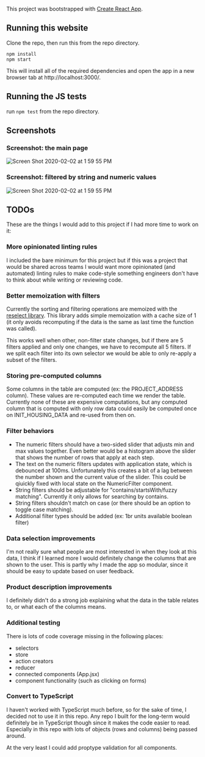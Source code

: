 This project was bootstrapped with [Create React App](https://github.com/facebook/create-react-app).

## Running this website

Clone the repo, then run this from the repo directory.
```
npm install
npm start
```

This will install all of the required dependencies and open the app in a new browser tab at http://localhost:3000/.

## Running the JS tests

run `npm test` from the repo directory.

## Screenshots

### Screenshot: the main page

![Screen Shot 2020-02-02 at 1 59 55 PM](https://user-images.githubusercontent.com/3174893/73616137-7231e300-45c4-11ea-9ff6-c3d5cbad31c4.png)

### Screenshot: filtered by string and numeric values
![Screen Shot 2020-02-02 at 1 59 55 PM](https://user-images.githubusercontent.com/3174893/73616151-aa392600-45c4-11ea-8290-7d2a8a2b5e5d.png)

## TODOs
These are the things I would add to this project if I had more time to work on it:

### More opinionated linting rules
I included the bare minimum for this project but if this was a project that would be shared across teams I would want more opinionated (and automated) linting rules to make code-style something engineers don't have to think about while writing or reviewing code.

### Better memoization with filters
Currently the sorting and filtering operations are memoized with the [reselect library](https://redux.js.org/recipes/computing-derived-data/). This library adds simple memoization with a cache size of 1 (it only avoids recomputing if the data is the same as last time the function was called).

This works well when other, non-filter state changes, but if there are 5 filters applied and only one changes, we have to recompute all 5 filters. If we split each filter into its own selector we would be able to only re-apply a subset of the filters.

### Storing pre-computed columns
Some columns in the table are computed (ex: the PROJECT_ADDRESS column). These values are re-computed each time we render the table. Currently none of these are expensive computations, but any computed column that is computed with only row data could easily be computed once on INIT_HOUSING_DATA and re-used from then on.

### Filter behaviors
- The numeric filters should have a two-sided slider that adjusts min and max values together. Even better would be a histogram above the slider that shows the number of rows that apply at each step.
- The text on the numeric filters updates with application state, which is debounced at 100ms. Unfortunately this creates a bit of a lag between the number shown and the current value of the slider. This could be qiuickly fixed with local state on the NumericFilter component.
- String filters should be adjustable for "contains/startsWith/fuzzy matching". Currently it only allows for searching by contains.
- String filters shouldn't match on case (or there should be an option to toggle case matching).
- Additional filter types should be added (ex: 1br units available boolean filter)

### Data selection improvements
I'm not really sure what people are most interested in when they look at this data, I think if I learned more I would definitely change the columns that are shown to the user. This is partly why I made the app so modular, since it should be easy to update based on user feedback.

### Product description improvements
I definitely didn't do a strong job explaining what the data in the table relates to, or what each of the columns means.

### Additional testing
There is lots of code coverage missing in the following places:
- selectors
- store
- action creators
- reducer
- connected components (App.jsx)
- component functionality (such as clicking on forms)

### Convert to TypeScript
I haven't worked with TypeScript much before, so for the sake of time, I decided not to use it in this repo. Any repo I built for the long-term would definitely be in TypeScript though since it makes the code easier to read. Especially in this repo with lots of objects (rows and columns) being passed around.

At the very least I could add proptype validation for all components.
